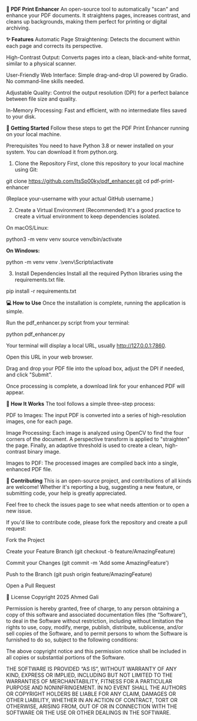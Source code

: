 **📄 PDF Print Enhancer**
An open-source tool to automatically "scan" and enhance your PDF documents. It straightens pages, increases contrast, and cleans up backgrounds, making them perfect for printing or digital archiving.

**✨ Features**
Automatic Page Straightening: Detects the document within each page and corrects its perspective.

High-Contrast Output: Converts pages into a clean, black-and-white format, similar to a physical scanner.

User-Friendly Web Interface: Simple drag-and-drop UI powered by Gradio. No command-line skills needed.

Adjustable Quality: Control the output resolution (DPI) for a perfect balance between file size and quality.

In-Memory Processing: Fast and efficient, with no intermediate files saved to your disk.

**🚀 Getting Started**
Follow these steps to get the PDF Print Enhancer running on your local machine.

Prerequisites
You need to have Python 3.8 or newer installed on your system. You can download it from python.org.

1. Clone the Repository
   First, clone this repository to your local machine using Git:

git clone https://github.com/ItsSp00ky/pdf_enhancer.git
cd pdf-print-enhancer

(Replace your-username with your actual GitHub username.)

2. Create a Virtual Environment (Recommended)
   It's a good practice to create a virtual environment to keep dependencies isolated.

On macOS/Linux:

python3 -m venv venv
source venv/bin/activate

**On Windows:**

python -m venv venv
.\venv\Scripts\activate

3. Install Dependencies
   Install all the required Python libraries using the requirements.txt file.

pip install -r requirements.txt

**💻 How to Use**
Once the installation is complete, running the application is simple.

Run the pdf_enhancer.py script from your terminal:

python pdf_enhancer.py

Your terminal will display a local URL, usually http://127.0.0.1:7860.

Open this URL in your web browser.

Drag and drop your PDF file into the upload box, adjust the DPI if needed, and click "Submit".

Once processing is complete, a download link for your enhanced PDF will appear.

**🤔 How It Works**
The tool follows a simple three-step process:

PDF to Images: The input PDF is converted into a series of high-resolution images, one for each page.

Image Processing: Each image is analyzed using OpenCV to find the four corners of the document. A perspective transform is applied to "straighten" the page. Finally, an adaptive threshold is used to create a clean, high-contrast binary image.

Images to PDF: The processed images are compiled back into a single, enhanced PDF file.

**🤝 Contributing**
This is an open-source project, and contributions of all kinds are welcome! Whether it's reporting a bug, suggesting a new feature, or submitting code, your help is greatly appreciated.

Feel free to check the issues page to see what needs attention or to open a new issue.

If you'd like to contribute code, please fork the repository and create a pull request:

Fork the Project

Create your Feature Branch (git checkout -b feature/AmazingFeature)

Commit your Changes (git commit -m 'Add some AmazingFeature')

Push to the Branch (git push origin feature/AmazingFeature)

Open a Pull Request

📜 License
Copyright 2025 Ahmed Gali

Permission is hereby granted, free of charge, to any person obtaining a copy of this software and associated documentation files (the “Software”), to deal in the Software without restriction, including without limitation the rights to use, copy, modify, merge, publish, distribute, sublicense, and/or sell copies of the Software, and to permit persons to whom the Software is furnished to do so, subject to the following conditions:

The above copyright notice and this permission notice shall be included in all copies or substantial portions of the Software.

THE SOFTWARE IS PROVIDED “AS IS”, WITHOUT WARRANTY OF ANY KIND, EXPRESS OR IMPLIED, INCLUDING BUT NOT LIMITED TO THE WARRANTIES OF MERCHANTABILITY, FITNESS FOR A PARTICULAR PURPOSE AND NONINFRINGEMENT. IN NO EVENT SHALL THE AUTHORS OR COPYRIGHT HOLDERS BE LIABLE FOR ANY CLAIM, DAMAGES OR OTHER LIABILITY, WHETHER IN AN ACTION OF CONTRACT, TORT OR OTHERWISE, ARISING FROM, OUT OF OR IN CONNECTION WITH THE SOFTWARE OR THE USE OR OTHER DEALINGS IN THE SOFTWARE.
